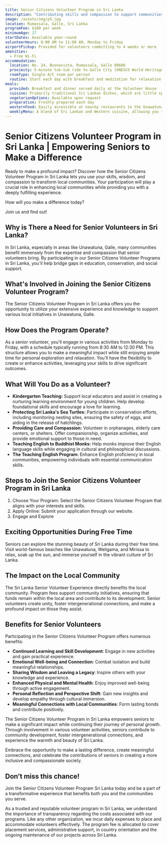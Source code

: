 ```yaml
---
title: Senior Citizens Volunteer Program in Sri Lanka
description: "Contributing skills and compassion to support communities while exploring the beauty of world-famous beaches. Age is no limit to making a meaningful impact."
image: /assets/img/p5.jpg
location: Rumassala, Galle, Sri Lanka
programFee: $180 per week
minimumAge: 17
startDates: Available year-round
volunteerHours: 8:00 AM to 11:00 AM, Monday to Friday
airportPickup: Provided for volunteers committing to 4 weeks or more
amenities:
  - Free Wi-Fi
accommodation:
  location: No. 24, Buonavista, Rumassala, Galle 80600
  proximity: 5-minute tuk-tuk ride to Galle City (UNESCO World Heritage site)
  roomType: Single A/C room per person
  routine: Start each day with breakfast and meditation for relaxation and comfort
meals:
  provided: Breakfast and dinner served daily at the Volunteer House
  cuisine: Primarily traditional Sri Lankan dishes, which are little spicy and include seafood and meat
  vegetarianOptions: Available upon request
  preparation: Freshly prepared each day
  westernFood: Easily accessible at nearby restaurants in the Unawatuna area
  weeklyMenu: A blend of Sri Lankan and Western cuisine, allowing you to know in advance what will be served
---
```


# Senior Citizens Volunteer Program in Sri Lanka | Empowering Seniors to Make a Difference

Ready to make a profound impact? Discover how the Senior Citizens Volunteer Program in Sri Lanka lets you use your skills, wisdom, and compassion to transform local communities. Your participation will play a crucial role in enhancing local communities while providing you with a deeply fulfilling experience.

How will you make a difference today?

Join us and find out!

## Why is There a Need for Senior Volunteers in Sri Lanka?

In Sri Lanka, especially in areas like Unawatuna, Galle, many communities benefit immensely from the expertise and compassion that senior volunteers bring. By participating in our Senior Citizens Volunteer Programs in Sri Lanka, you'll help bridge gaps in education, conservation, and social support.

## What's Involved in Joining the Senior Citizens Volunteer Program?

The Senior Citizens Volunteer Program in Sri Lanka offers you the opportunity to utilize your extensive experience and knowledge to support various local initiatives in Unawatuna, Galle.

## How Does the Program Operate?

As a senior volunteer, you'll engage in various activities from Monday to Friday, with a schedule typically running from 8:30 AM to 12:30 PM. This structure allows you to make a meaningful impact while still enjoying ample time for personal exploration and relaxation. You'll have the flexibility to create or enhance activities, leveraging your skills to drive significant outcomes.

## What Will You Do as a Volunteer?

- **Kindergarten Teaching:** Support local educators and assist in creating a nurturing learning environment for young children. Help develop foundational skills and encourage a love for learning.
- **Protecting Sri Lanka's Sea Turtles:** Participate in conservation efforts, including monitoring nesting sites, ensuring the safety of eggs, and aiding in the release of hatchlings.
- **Providing Care and Compassion:** Volunteer in orphanages, elderly care centers, or shelters. Offer companionship, organize activities, and provide emotional support to those in need.
- **Teaching English to Buddhist Monks:** Help monks improve their English language skills while engaging in cultural and philosophical discussions.
- **The Teaching English Program:** Enhance English proficiency in local communities, empowering individuals with essential communication skills.

## Steps to Join the Senior Citizens Volunteer Program in Sri Lanka

1. Choose Your Program: Select the Senior Citizens Volunteer Program that aligns with your interests and skills.
2. Apply Online: Submit your application through our website.
3. Engage and Explore

## Exciting Opportunities During Free Time

Seniors can explore the stunning beauty of Sri Lanka during their free time. Visit world-famous beaches like Unawatuna, Weligama, and Mirissa to relax, soak up the sun, and immerse yourself in the vibrant culture of Sri Lanka.

## The Impact on the Local Community

The Sri Lanka Senior Volunteer Experience directly benefits the local community. Program fees support community initiatives, ensuring that funds remain within the local area and contribute to its development. Senior volunteers create unity, foster intergenerational connections, and make a profound impact on those they assist.

## Benefits for Senior Volunteers

Participating in the Senior Citizens Volunteer Program offers numerous benefits:

- **Continued Learning and Skill Development**: Engage in new activities and gain practical experience.
- **Emotional Well-being and Connection**: Combat isolation and build meaningful relationships.
- **Sharing Wisdom and Leaving a Legacy**: Inspire others with your knowledge and experience.
- **Enhanced Physical and Mental Health**: Enjoy improved well-being through active engagement.
- **Personal Reflection and Perspective Shift**: Gain new insights and develop empathy through cultural immersion.
- **Meaningful Connections with Local Communities**: Form lasting bonds and contribute positively.

The Senior Citizens Volunteer Program in Sri Lanka empowers seniors to make a significant impact while continuing their journey of personal growth. Through involvement in various volunteer activities, seniors contribute to community development, foster intergenerational connections, and experience the warmth and beauty of Sri Lanka.

Embrace the opportunity to make a lasting difference, create meaningful connections, and celebrate the contributions of seniors in creating a more inclusive and compassionate society.

## Don’t miss this chance!

Join the Senior Citizens Volunteer Program Sri Lanka today and be a part of a transformative experience that benefits both you and the communities you serve.

As a trusted and reputable volunteer program in Sri Lanka, we understand the importance of transparency regarding the costs associated with our programs. Like any other organization, we incur daily expenses to place and accommodate volunteers effectively. The program fee is allocated to cover placement services, administrative support, in country orientation
and the ongoing maintenance of our projects across Sri Lanka.
